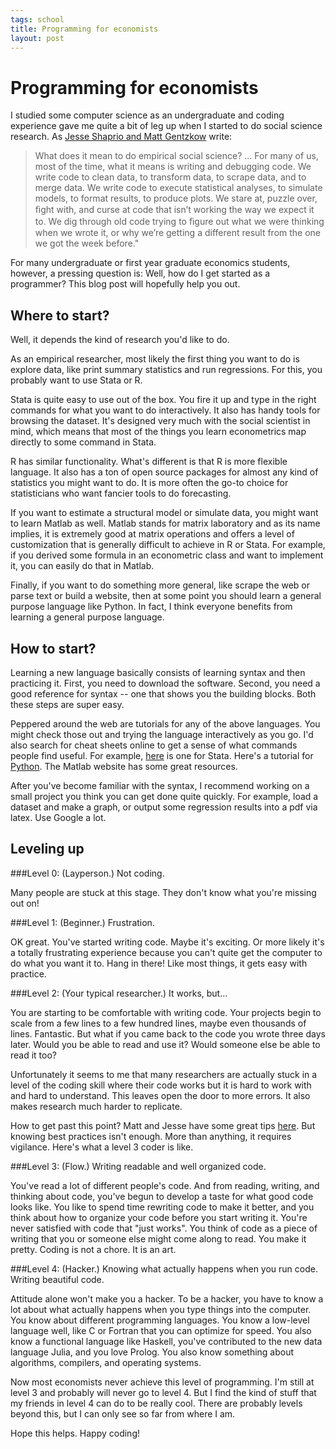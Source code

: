 ```yaml
--- 
tags: school
title: Programming for economists
layout: post
---
```


# Programming for economists

I studied some computer science as an undergraduate and coding experience gave me quite a bit of leg up when I started to do social science research. As [Jesse Shaprio and Matt Gentzkow](http://faculty.chicagobooth.edu/jesse.shapiro/research/CodeAndData.pdf) write:  

> What does it mean to do empirical social science? ... For many of us, most of the time, what it means is writing and debugging code. We write code to clean data, to transform data, to scrape data, and to merge data. We write code to execute statistical analyses, to simulate models, to format results, to produce plots. We stare at, puzzle over, ﬁght with, and curse at code that isn’t working the way we expect it to. We dig through old code trying to ﬁgure out what we were thinking when we wrote it, or why we’re getting a different result from the one we got the week before."

For many undergraduate or first year graduate economics students, however, a pressing question is: Well, how do I get started as a programmer? This blog post will hopefully help you out. 

## Where to start? 

Well, it depends the kind of research you'd like to do. 

As an empirical researcher, most likely the first thing you want to do is explore data, like print summary statistics and run regressions. For this, you probably want to use Stata or R. 

Stata is quite easy to use out of the box. You fire it up and type in the right commands for what you want to do interactively. It also has handy tools for browsing the dataset. It's designed very much with the social scientist in mind, which means that most of the things you learn econometrics map directly to some command in Stata. 

R has similar functionality. What's different is that R is more flexible language. It also has a ton of open source packages for almost any kind of statistics you might want to do. It is more often the go-to choice for statisticians who want fancier tools to do forecasting. 

If you want to estimate a structural model or simulate data, you might want to learn Matlab as well. Matlab stands for matrix laboratory and as its name implies, it is extremely good at matrix operations and offers a level of customization that is generally difficult to achieve in R or Stata. For example, if you derived some formula in an econometric class and want to implement it, you can easily do that in Matlab. 

Finally, if you want to do something more general, like scrape the web or parse text or build a website, then at some point you should learn a general purpose language like Python. In fact, I think everyone benefits from learning a general purpose language. 

## How to start? 

Learning a new language basically consists of learning syntax and then practicing it. First, you need to download the software. Second, you need a good reference for syntax -- one that shows you the building blocks. Both these steps are super easy. 

Peppered around the web are tutorials for any of the above languages. You might check those out and trying the language interactively as you go. I'd also search for cheat sheets online to get a sense of what commands people find useful. For example, [here][cheatsheet] is one for Stata. Here's a tutorial for [Python][python]. The Matlab website has some great resources. 

[python]: http://code.tutsplus.com/articles/the-best-way-to-learn-python--net-26288
[cheatsheet]: http://lgdata.s3-website-us-east-1.amazonaws.com/docs/2128/370795/Stata_Cheat_Sheet.pdf 

After you've become familiar with the syntax, I recommend working on a small project you think you can get done quite quickly. For example, load a dataset and make a graph, or output some regression results into a pdf via latex. Use Google a lot. 

## Leveling up

###Level 0: (Layperson.) Not coding. 

Many people are stuck at this stage. They don't know what you're missing out on! 

###Level 1: (Beginner.) Frustration. 

OK great. You've started writing code. Maybe it's exciting. Or more likely it's a totally frustrating experience because you can't quite get the computer to do what you want it to. Hang in there! Like most things, it gets easy with practice. 

###Level 2: (Your typical researcher.) It works, but&#8230;

You are starting to be comfortable with writing code. Your projects begin to scale from a few lines to a few hundred lines, maybe even thousands of lines. Fantastic. But what if you came back to the code you wrote three days later. Would you be able to read and use it? Would someone else be able to read it too? 

Unfortunately it seems to me that many researchers are actually stuck in a level of the coding skill where their code works but it is hard to work with and hard to understand. This leaves open the door to more errors. It also makes research much harder to replicate. 

How to get past this point? Matt and Jesse have some great tips [here](http://faculty.chicagobooth.edu/jesse.shapiro/research/CodeAndData.pdf). But knowing best practices isn't enough. More than anything, it requires vigilance. Here's what a level 3 coder is like. 

###Level 3: (Flow.) Writing readable and well organized code. 

You've read a lot of different people's code. And from reading, writing, and thinking about code, you've begun to develop a taste for what good code looks like. You like to spend time rewriting code to make it better, and you think about how to organize your code before you start writing it. You're never satisfied with code that "just works". You think of code as a piece of writing that you or someone else might come along to read. You make it pretty. Coding is not a chore. It is an art. 

###Level 4: (Hacker.) Knowing what actually happens when you run code. Writing beautiful code. 

Attitude alone won't make you a hacker. To be a hacker, you have to know a lot about what actually happens when you type things into the computer. You know about different programming languages. You know a low-level language well, like C or Fortran that you can optimize for speed. You also know a functional language like Haskell, you've contributed to the new data language Julia, and you love Prolog. You also know something about algorithms, compilers, and operating systems. 

Now most economists never achieve this level of programming. I'm still at level 3 and probably will never go to level 4. But I find the kind of stuff that my friends in level 4 can do to be really cool. There are probably levels beyond this, but I can only see so far from where I am. 

Hope this helps. Happy coding! 
